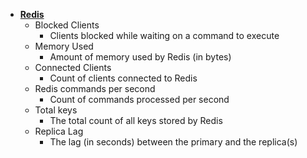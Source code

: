 - [**Redis**](https://docs.redis.com/latest/rs/clusters/monitoring/prometheus-metrics-definitions/)
  - Blocked Clients
    - Clients blocked while waiting on a command to execute
  - Memory Used
    - Amount of memory used by Redis (in bytes)
  - Connected Clients
    - Count of clients connected to Redis
  - Redis commands per second
    - Count of commands processed per second
  - Total keys
    - The total count of all keys stored by Redis
  - Replica Lag
    - The lag (in seconds) between the primary and the replica(s)